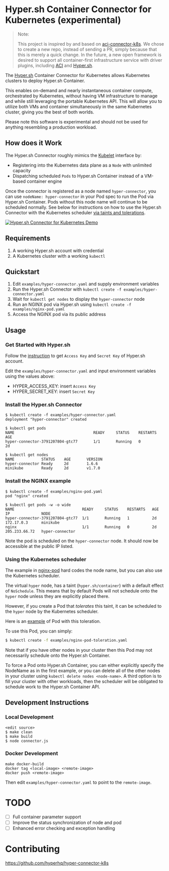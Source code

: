 # Hyper.sh Container Connector for Kubernetes (experimental)

> Note:
>
>This project is inspired by and based on [aci-connector-k8s](https://github.com/Azure/aci-connector-k8s). We chose to create a new repo, instead of sending a PR, simply because that this is merely a quick change. In the future, a new open framework is desired to support all container-first infrastructure service with driver plugins, including [ACI](https://azure.microsoft.com/en-us/services/container-instances/) and [Hyper.sh](hyper.sh). 

The [Hyper.sh](https://hyper.sh/) Container Connector for Kubernetes allows Kubernetes clusters to deploy Hyper.sh Container.

This enables on-demand and nearly instantaneous container compute, orchestrated by Kubernetes, without having VM infrastructure to manage and while still leveraging the portable Kubernetes API. This will allow you to utilize both VMs and container simultaneously in the same Kubernetes cluster, giving you the best of both worlds.

Please note this software is experimental and should not be used for anything resembling a production workload.

## How does it Work

The Hyper.sh Connector roughly mimics the [Kubelet](https://kubernetes.io/docs/admin/kubelet/) interface by:

- Registering into the Kubernetes data plane as a `Node` with unlimited capacity
- Dispatching scheduled `Pods` to Hyper.sh Container instead of a VM-based container engine

Once the connector is registered as a node named `hyper-connector`, you can use `nodeName: hyper-connector` in your Pod spec to run the Pod via Hyper.sh Container. Pods without this node name will continue to be scheduled normally.  See below for instructions on how to use the Hyper.sh Connector with the Kubernetes scheduler [via taints and tolerations](#using-the-kubernetes-scheduler).

[![Hyper.sh Connector for Kubernetes Demo](https://asciinema.org/a/R0dd0t6klZDbBrxTS4qBX8fFR.png)](https://asciinema.org/a/R0dd0t6klZDbBrxTS4qBX8fFR)

## Requirements

 1. A working Hyper.sh account with credential
 2. A Kubernetes cluster with a working `kubectl`

## Quickstart

1. Edit `examples/hyper-connector.yaml` and supply environment variables
2. Run the Hyper.sh Connector with `kubectl create -f examples/hyper-connector.yaml`
3. Wait for `kubectl get nodes` to display the `hyper-connector` node
4. Run an NGINX pod via Hyper.sh using `kubectl create -f examples/nginx-pod.yaml`
5. Access the NGINX pod via its public address

## Usage

### Get Started with Hyper.sh

Follow the [instruction](https://docs.hyper.sh/GettingStarted/index.html) to get `Access Key` and `Secret Key` of Hyper.sh account.

Edit the `examples/hyper-connector.yaml` and input environment variables using the values above:

- HYPER_ACCESS_KEY: insert `Access Key`
- HYPER_SECRET_KEY: insert `Secret Key`

### Install the Hyper.sh Connector

```console
$ kubectl create -f examples/hyper-connector.yaml
deployment "hyper-connector" created

$ kubectl get pods
NAME                                   READY     STATUS    RESTARTS   AGE
hyper-connector-3791207804-gtc77       1/1       Running   0          2d

$ kubectl get nodes
NAME            STATUS    AGE       VERSION
hyper-connector Ready     2d        1.6.6
minikube        Ready     2d        v1.7.0
```

### Install the NGINX example

```console
$ kubectl create -f examples/nginx-pod.yaml 
pod "nginx" created

$ kubectl get pods -w -o wide
NAME                              READY     STATUS    RESTARTS   AGE       IP              NODE
hyper-connector-3791207804-gtc77  1/1       Running   1          2d        172.17.0.3      minikube
nginx                             1/1       Running   0          2d        205.233.66.72   hyper-connector
```

Note the pod is scheduled on the `hyper-connector` node.  It should now be accessible at the public IP listed.

### Using the Kubernetes scheduler

The example in [nginx-pod](examples/nginx-pod.yaml) hard codes the node name, but you can also use the Kubernetes scheduler.

The virtual `hyper` node, has a taint (`hyper.sh/container`) with a default effect
of `NoSchedule`. This means that by default Pods will not schedule onto
the `hyper` node unless they are explicitly placed there.

However, if you create a Pod that _tolerates_ this taint, it can be scheduled
to the `hyper` node by the Kubernetes scheduler.

Here is an [example](examples/nginx-pod-tolerations.yaml) of Pod with this
toleration.

To use this Pod, you can simply:

```sh
$ kubectl create -f examples/nginx-pod-toleration.yaml
```

Note that if you have other nodes in your cluster then this Pod may not
necessarily schedule onto the Hyper.sh Container.

To force a Pod onto Hyper.sh Container, you can either explicitly specify the NodeName as in the first example, or you can delete all of the other nodes in your cluster using `kubectl delete nodes <node-name>`. A third option is to fill your cluster with other workloads, then the scheduler will be obligated to schedule work to the Hyper.sh Container API.

## Development Instructions

### Local Development

```console
<edit source>
$ make clean
$ make build
$ node connector.js
```

### Docker Development

```console
make docker-build
docker tag <local-image> <remote-image>
docker push <remote-image>
```

Then edit `examples/hyper-connector.yaml` to point to the `remote-image`.

# TODO

- [ ] Full container parameter support
- [ ] Improve the status synchronization of node and pod
- [ ] Enhanced error checking and exception handling

# Contributing

https://github.com/hyperhq/hyper-connector-k8s
